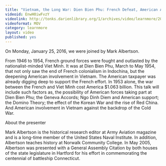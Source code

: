```yaml
---
title: "Vietnam, the Long War: Dien Bien Phu: French Defeat, American Albatross "
videoid: EnwH0iwFvzY
videolink: http://tonks.darienlibrary.org/1/archives/video/learnmore/20160125_vietnam_dien_bien_phu.mov
videoformat: MOV
category: learnmore
layout: video
published: yes
---
```


On Monday, January 25, 2016, we were joined by Mark Albertson. 

From 1946 to 1954, French ground forces were fought and outlasted by the nationalist-minded Viet Minh.  It was at Dien Bien Phu, March to May 1954, that not only saw the end of French colonialism in Indochina, but the deepening American involvement in Vietnam.  The American taxpayer was already digging deep to support the French effort.  In 1953 alone, the war between the French and Viet Minh cost America $1.063 billion.  This talk will include such factors as, the possibility of American forces taking part at Dien Bien Phu; the Geneva Accords; Ngo Dinh Diem and American support; the Domino Theory; the effect of the Korean War and the rise of Red China.  And American involvement in Vietnam against the backdrop of the Cold War.

About the presenter

Mark Albertson is the historical research editor at Army Aviation magazine and is a long-time member of the United States Naval Institute. In addition, Albertson teaches history at Norwalk Community College. In May 2005, Albertson was presented with a General Assembly Citation by both houses of the state legislature in Hartford for his effort in commemorating the centennial of battleship Connecticut.